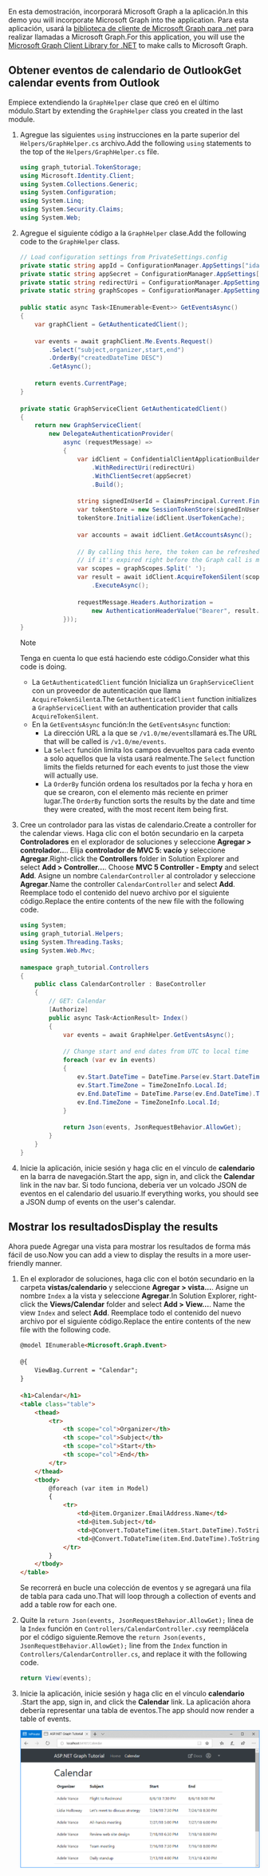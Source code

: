 <!-- markdownlint-disable MD002 MD041 -->

<span data-ttu-id="f5642-101">En esta demostración, incorporará Microsoft Graph a la aplicación.</span><span class="sxs-lookup"><span data-stu-id="f5642-101">In this demo you will incorporate Microsoft Graph into the application.</span></span> <span data-ttu-id="f5642-102">Para esta aplicación, usará la [biblioteca de cliente de Microsoft Graph para .net](https://github.com/microsoftgraph/msgraph-sdk-dotnet) para realizar llamadas a Microsoft Graph.</span><span class="sxs-lookup"><span data-stu-id="f5642-102">For this application, you will use the [Microsoft Graph Client Library for .NET](https://github.com/microsoftgraph/msgraph-sdk-dotnet) to make calls to Microsoft Graph.</span></span>

## <a name="get-calendar-events-from-outlook"></a><span data-ttu-id="f5642-103">Obtener eventos de calendario de Outlook</span><span class="sxs-lookup"><span data-stu-id="f5642-103">Get calendar events from Outlook</span></span>

<span data-ttu-id="f5642-104">Empiece extendiendo la `GraphHelper` clase que creó en el último módulo.</span><span class="sxs-lookup"><span data-stu-id="f5642-104">Start by extending the `GraphHelper` class you created in the last module.</span></span>

1. <span data-ttu-id="f5642-105">Agregue las siguientes `using` instrucciones en la parte superior del `Helpers/GraphHelper.cs` archivo.</span><span class="sxs-lookup"><span data-stu-id="f5642-105">Add the following `using` statements to the top of the `Helpers/GraphHelper.cs` file.</span></span>

    ```cs
    using graph_tutorial.TokenStorage;
    using Microsoft.Identity.Client;
    using System.Collections.Generic;
    using System.Configuration;
    using System.Linq;
    using System.Security.Claims;
    using System.Web;
    ```

1. <span data-ttu-id="f5642-106">Agregue el siguiente código a la `GraphHelper` clase.</span><span class="sxs-lookup"><span data-stu-id="f5642-106">Add the following code to the `GraphHelper` class.</span></span>

    ```cs
    // Load configuration settings from PrivateSettings.config
    private static string appId = ConfigurationManager.AppSettings["ida:AppId"];
    private static string appSecret = ConfigurationManager.AppSettings["ida:AppSecret"];
    private static string redirectUri = ConfigurationManager.AppSettings["ida:RedirectUri"];
    private static string graphScopes = ConfigurationManager.AppSettings["ida:AppScopes"];

    public static async Task<IEnumerable<Event>> GetEventsAsync()
    {
        var graphClient = GetAuthenticatedClient();

        var events = await graphClient.Me.Events.Request()
            .Select("subject,organizer,start,end")
            .OrderBy("createdDateTime DESC")
            .GetAsync();

        return events.CurrentPage;
    }

    private static GraphServiceClient GetAuthenticatedClient()
    {
        return new GraphServiceClient(
            new DelegateAuthenticationProvider(
                async (requestMessage) =>
                {
                    var idClient = ConfidentialClientApplicationBuilder.Create(appId)
                        .WithRedirectUri(redirectUri)
                        .WithClientSecret(appSecret)
                        .Build();

                    string signedInUserId = ClaimsPrincipal.Current.FindFirst(ClaimTypes.NameIdentifier).Value;
                    var tokenStore = new SessionTokenStore(signedInUserId, HttpContext.Current);
                    tokenStore.Initialize(idClient.UserTokenCache);

                    var accounts = await idClient.GetAccountsAsync();

                    // By calling this here, the token can be refreshed
                    // if it's expired right before the Graph call is made
                    var scopes = graphScopes.Split(' ');
                    var result = await idClient.AcquireTokenSilent(scopes, accounts.FirstOrDefault())
                        .ExecuteAsync();

                    requestMessage.Headers.Authorization =
                        new AuthenticationHeaderValue("Bearer", result.AccessToken);
                }));
    }
    ```

    > [!NOTE]
    > <span data-ttu-id="f5642-107">Tenga en cuenta lo que está haciendo este código.</span><span class="sxs-lookup"><span data-stu-id="f5642-107">Consider what this code is doing.</span></span>
    >
    > - <span data-ttu-id="f5642-108">La `GetAuthenticatedClient` función Inicializa un `GraphServiceClient` con un proveedor de autenticación que llama `AcquireTokenSilent`a.</span><span class="sxs-lookup"><span data-stu-id="f5642-108">The `GetAuthenticatedClient` function initializes a `GraphServiceClient` with an authentication provider that calls `AcquireTokenSilent`.</span></span>
    > - <span data-ttu-id="f5642-109">En la `GetEventsAsync` función:</span><span class="sxs-lookup"><span data-stu-id="f5642-109">In the `GetEventsAsync` function:</span></span>
    >   - <span data-ttu-id="f5642-110">La dirección URL a la que se `/v1.0/me/events`llamará es.</span><span class="sxs-lookup"><span data-stu-id="f5642-110">The URL that will be called is `/v1.0/me/events`.</span></span>
    >   - <span data-ttu-id="f5642-111">La `Select` función limita los campos devueltos para cada evento a solo aquellos que la vista usará realmente.</span><span class="sxs-lookup"><span data-stu-id="f5642-111">The `Select` function limits the fields returned for each events to just those the view will actually use.</span></span>
    >   - <span data-ttu-id="f5642-112">La `OrderBy` función ordena los resultados por la fecha y hora en que se crearon, con el elemento más reciente en primer lugar.</span><span class="sxs-lookup"><span data-stu-id="f5642-112">The `OrderBy` function sorts the results by the date and time they were created, with the most recent item being first.</span></span>

1. <span data-ttu-id="f5642-113">Cree un controlador para las vistas de calendario.</span><span class="sxs-lookup"><span data-stu-id="f5642-113">Create a controller for the calendar views.</span></span> <span data-ttu-id="f5642-114">Haga clic con el botón secundario en la carpeta **Controladores** en el explorador de soluciones y seleccione **Agregar > controlador..**.. Elija **controlador de MVC 5: vacío** y seleccione **Agregar**.</span><span class="sxs-lookup"><span data-stu-id="f5642-114">Right-click the **Controllers** folder in Solution Explorer and select **Add > Controller...**. Choose **MVC 5 Controller - Empty** and select **Add**.</span></span> <span data-ttu-id="f5642-115">Asigne un nombre `CalendarController` al controlador y seleccione **Agregar**.</span><span class="sxs-lookup"><span data-stu-id="f5642-115">Name the controller `CalendarController` and select **Add**.</span></span> <span data-ttu-id="f5642-116">Reemplace todo el contenido del nuevo archivo por el siguiente código.</span><span class="sxs-lookup"><span data-stu-id="f5642-116">Replace the entire contents of the new file with the following code.</span></span>

    ```cs
    using System;
    using graph_tutorial.Helpers;
    using System.Threading.Tasks;
    using System.Web.Mvc;

    namespace graph_tutorial.Controllers
    {
        public class CalendarController : BaseController
        {
            // GET: Calendar
            [Authorize]
            public async Task<ActionResult> Index()
            {
                var events = await GraphHelper.GetEventsAsync();

                // Change start and end dates from UTC to local time
                foreach (var ev in events)
                {
                    ev.Start.DateTime = DateTime.Parse(ev.Start.DateTime).ToLocalTime().ToString();
                    ev.Start.TimeZone = TimeZoneInfo.Local.Id;
                    ev.End.DateTime = DateTime.Parse(ev.End.DateTime).ToLocalTime().ToString();
                    ev.End.TimeZone = TimeZoneInfo.Local.Id;
                }

                return Json(events, JsonRequestBehavior.AllowGet);
            }
        }
    }
    ```

1. <span data-ttu-id="f5642-117">Inicie la aplicación, inicie sesión y haga clic en el vínculo de **calendario** en la barra de navegación.</span><span class="sxs-lookup"><span data-stu-id="f5642-117">Start the app, sign in, and click the **Calendar** link in the nav bar.</span></span> <span data-ttu-id="f5642-118">Si todo funciona, debería ver un volcado JSON de eventos en el calendario del usuario.</span><span class="sxs-lookup"><span data-stu-id="f5642-118">If everything works, you should see a JSON dump of events on the user's calendar.</span></span>

## <a name="display-the-results"></a><span data-ttu-id="f5642-119">Mostrar los resultados</span><span class="sxs-lookup"><span data-stu-id="f5642-119">Display the results</span></span>

<span data-ttu-id="f5642-120">Ahora puede Agregar una vista para mostrar los resultados de forma más fácil de uso.</span><span class="sxs-lookup"><span data-stu-id="f5642-120">Now you can add a view to display the results in a more user-friendly manner.</span></span>

1. <span data-ttu-id="f5642-121">En el explorador de soluciones, haga clic con el botón secundario en la carpeta **vistas/calendario** y seleccione **Agregar > vista...**. Asigne un nombre `Index` a la vista y seleccione **Agregar**.</span><span class="sxs-lookup"><span data-stu-id="f5642-121">In Solution Explorer, right-click the **Views/Calendar** folder and select **Add > View...**. Name the view `Index` and select **Add**.</span></span> <span data-ttu-id="f5642-122">Reemplace todo el contenido del nuevo archivo por el siguiente código.</span><span class="sxs-lookup"><span data-stu-id="f5642-122">Replace the entire contents of the new file with the following code.</span></span>

    ```html
    @model IEnumerable<Microsoft.Graph.Event>

    @{
        ViewBag.Current = "Calendar";
    }

    <h1>Calendar</h1>
    <table class="table">
        <thead>
            <tr>
                <th scope="col">Organizer</th>
                <th scope="col">Subject</th>
                <th scope="col">Start</th>
                <th scope="col">End</th>
            </tr>
        </thead>
        <tbody>
            @foreach (var item in Model)
            {
                <tr>
                    <td>@item.Organizer.EmailAddress.Name</td>
                    <td>@item.Subject</td>
                    <td>@Convert.ToDateTime(item.Start.DateTime).ToString("M/d/yy h:mm tt")</td>
                    <td>@Convert.ToDateTime(item.End.DateTime).ToString("M/d/yy h:mm tt")</td>
                </tr>
            }
        </tbody>
    </table>
    ```

    <span data-ttu-id="f5642-123">Se recorrerá en bucle una colección de eventos y se agregará una fila de tabla para cada uno.</span><span class="sxs-lookup"><span data-stu-id="f5642-123">That will loop through a collection of events and add a table row for each one.</span></span>

1. <span data-ttu-id="f5642-124">Quite la `return Json(events, JsonRequestBehavior.AllowGet);` línea de la `Index` función en `Controllers/CalendarController.cs`y reemplácela por el código siguiente.</span><span class="sxs-lookup"><span data-stu-id="f5642-124">Remove the `return Json(events, JsonRequestBehavior.AllowGet);` line from the `Index` function in `Controllers/CalendarController.cs`, and replace it with the following code.</span></span>

    ```cs
    return View(events);
    ```

1. <span data-ttu-id="f5642-125">Inicie la aplicación, inicie sesión y haga clic en el vínculo **calendario** .</span><span class="sxs-lookup"><span data-stu-id="f5642-125">Start the app, sign in, and click the **Calendar** link.</span></span> <span data-ttu-id="f5642-126">La aplicación ahora debería representar una tabla de eventos.</span><span class="sxs-lookup"><span data-stu-id="f5642-126">The app should now render a table of events.</span></span>

    ![Captura de pantalla de la tabla de eventos](./images/add-msgraph-01.png)
